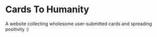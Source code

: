 # Cards To Humanity
A website collecting wholesome user-submitted cards and spreading positivity :)
